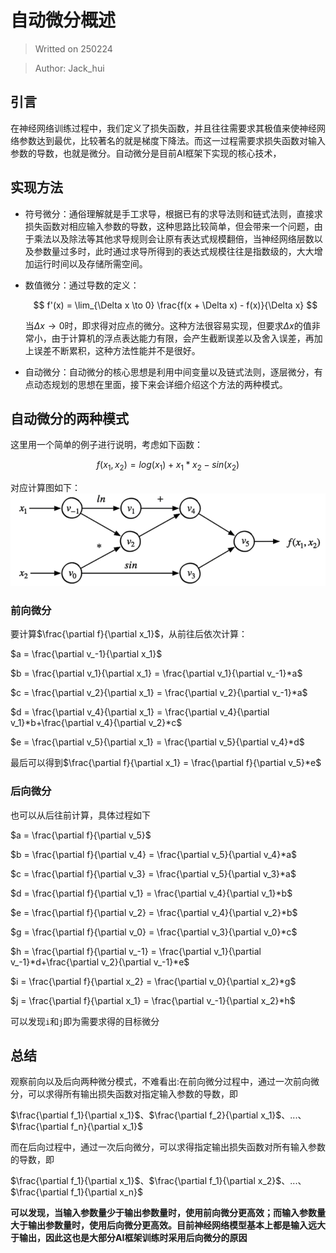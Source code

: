 # **自动微分概述**

> Writted on 250224

> Author: Jack_hui

## **引言**
在神经网络训练过程中，我们定义了损失函数，并且往往需要求其极值来使神经网络参数达到最优，比较著名的就是梯度下降法。而这一过程需要求损失函数对输入参数的导数，也就是微分。自动微分是目前AI框架下实现的核心技术，

## **实现方法**
* 符号微分：通俗理解就是手工求导，根据已有的求导法则和链式法则，直接求损失函数对相应输入参数的导数，这种思路比较简单，但会带来一个问题，由于乘法以及除法等其他求导规则会让原有表达式规模翻倍，当神经网络层数以及参数量过多时，此时通过求导所得到的表达式规模往往是指数级的，大大增加运行时间以及存储所需空间。
* 数值微分：通过导数的定义：


    $$
    f'(x) = \lim_{\Delta x \to 0} \frac{f(x + \Delta x) - f(x)}{\Delta x}
    $$

    当$\Delta x \to 0$时，即求得对应点的微分。这种方法很容易实现，但要求$\Delta x$的值非常小，由于计算机的浮点表达能力有限，会产生截断误差以及舍入误差，再加上误差不断累积，这种方法性能并不是很好。

* 自动微分：自动微分的核心思想是利用中间变量以及链式法则，逐层微分，有点动态规划的思想在里面，接下来会详细介绍这个方法的两种模式。

## **自动微分的两种模式**

这里用一个简单的例子进行说明，考虑如下函数：

$$
f(x_1,x_2) = log(x_1) + x_1*x_2 - sin(x_2)
$$

对应计算图如下：
![](./photo/autoDif/computeGraph.png)

### **前向微分**
要计算$\frac{\partial f}{\partial x_1}$，从前往后依次计算：

$a = \frac{\partial v_-1}{\partial x_1}$

$b = \frac{\partial v_1}{\partial x_1} = \frac{\partial v_1}{\partial v_-1}*a$

$c = \frac{\partial v_2}{\partial x_1} = \frac{\partial v_2}{\partial v_-1}*a$

$d = \frac{\partial v_4}{\partial x_1} = \frac{\partial v_4}{\partial v_1}*b+\frac{\partial v_4}{\partial v_2}*c$ 

$e = \frac{\partial v_5}{\partial x_1} = \frac{\partial v_5}{\partial v_4}*d$

最后可以得到$\frac{\partial f}{\partial x_1} = \frac{\partial f}{\partial v_5}*e$

### **后向微分**
也可以从后往前计算，具体过程如下

$a = \frac{\partial f}{\partial v_5}$

$b = \frac{\partial f}{\partial v_4} = \frac{\partial  v_5}{\partial v_4}*a$

$c = \frac{\partial f}{\partial v_3} = \frac{\partial v_5}{\partial v_3}*a$

$d = \frac{\partial f}{\partial v_1} = \frac{\partial  v_4}{\partial v_1}*b$ 

$e = \frac{\partial f}{\partial v_2} = \frac{\partial  v_4}{\partial v_2}*b$

$g = \frac{\partial f}{\partial v_0} = \frac{\partial  v_3}{\partial v_0}*c$

$h = \frac{\partial f}{\partial v_-1} = \frac{\partial  v_1}{\partial v_-1}*d+\frac{\partial  v_2}{\partial v_-1}*e$

$i = \frac{\partial f}{\partial x_2} = \frac{\partial v_0}{\partial x_2}*g$

$j = \frac{\partial f}{\partial x_1} = \frac{\partial v_-1}{\partial x_2}*h$

可以发现`i`和`j`即为需要求得的目标微分

## **总结**
观察前向以及后向两种微分模式，不难看出:在前向微分过程中，通过一次前向微分，可以求得所有输出损失函数对指定输入参数的导数，即

$\frac{\partial f_1}{\partial x_1}$、$\frac{\partial f_2}{\partial x_1}$、...、$\frac{\partial f_n}{\partial x_1}$

而在后向过程中，通过一次后向微分，可以求得指定输出损失函数对所有输入参数的导数，即

$\frac{\partial f_1}{\partial x_1}$、$\frac{\partial f_1}{\partial x_2}$、...、$\frac{\partial f_1}{\partial x_n}$

**可以发现，当输入参数量少于输出参数量时，使用前向微分更高效；而输入参数量大于输出参数量时，使用后向微分更高效。目前神经网络模型基本上都是输入远大于输出，因此这也是大部分AI框架训练时采用后向微分的原因**